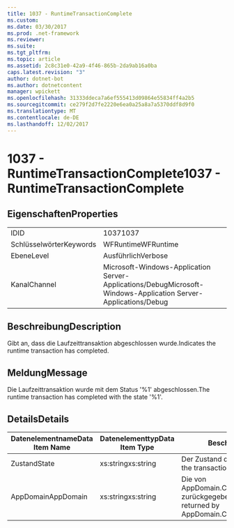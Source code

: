 ```yaml
---
title: 1037 - RuntimeTransactionComplete
ms.custom: 
ms.date: 03/30/2017
ms.prod: .net-framework
ms.reviewer: 
ms.suite: 
ms.tgt_pltfrm: 
ms.topic: article
ms.assetid: 2c8c31e0-42a9-4f46-865b-2da9ab16a0ba
caps.latest.revision: "3"
author: dotnet-bot
ms.author: dotnetcontent
manager: wpickett
ms.openlocfilehash: 31333ddeca7a6ef555413d09864e55834ff4a2b5
ms.sourcegitcommit: ce279f2d7fe2220e6ea0a25a8a7a5370ddf8d9f0
ms.translationtype: MT
ms.contentlocale: de-DE
ms.lasthandoff: 12/02/2017
---
```

# <a name="1037---runtimetransactioncomplete"></a><span data-ttu-id="21a83-102">1037 - RuntimeTransactionComplete</span><span class="sxs-lookup"><span data-stu-id="21a83-102">1037 - RuntimeTransactionComplete</span></span>
## <a name="properties"></a><span data-ttu-id="21a83-103">Eigenschaften</span><span class="sxs-lookup"><span data-stu-id="21a83-103">Properties</span></span>  
  
|||  
|-|-|  
|<span data-ttu-id="21a83-104">ID</span><span class="sxs-lookup"><span data-stu-id="21a83-104">ID</span></span>|<span data-ttu-id="21a83-105">1037</span><span class="sxs-lookup"><span data-stu-id="21a83-105">1037</span></span>|  
|<span data-ttu-id="21a83-106">Schlüsselwörter</span><span class="sxs-lookup"><span data-stu-id="21a83-106">Keywords</span></span>|<span data-ttu-id="21a83-107">WFRuntime</span><span class="sxs-lookup"><span data-stu-id="21a83-107">WFRuntime</span></span>|  
|<span data-ttu-id="21a83-108">Ebene</span><span class="sxs-lookup"><span data-stu-id="21a83-108">Level</span></span>|<span data-ttu-id="21a83-109">Ausführlich</span><span class="sxs-lookup"><span data-stu-id="21a83-109">Verbose</span></span>|  
|<span data-ttu-id="21a83-110">Kanal</span><span class="sxs-lookup"><span data-stu-id="21a83-110">Channel</span></span>|<span data-ttu-id="21a83-111">Microsoft-Windows-Application Server-Applications/Debug</span><span class="sxs-lookup"><span data-stu-id="21a83-111">Microsoft-Windows-Application Server-Applications/Debug</span></span>|  
  
## <a name="description"></a><span data-ttu-id="21a83-112">Beschreibung</span><span class="sxs-lookup"><span data-stu-id="21a83-112">Description</span></span>  
 <span data-ttu-id="21a83-113">Gibt an, dass die Laufzeittransaktion abgeschlossen wurde.</span><span class="sxs-lookup"><span data-stu-id="21a83-113">Indicates the runtime transaction has completed.</span></span>  
  
## <a name="message"></a><span data-ttu-id="21a83-114">Meldung</span><span class="sxs-lookup"><span data-stu-id="21a83-114">Message</span></span>  
 <span data-ttu-id="21a83-115">Die Laufzeittransaktion wurde mit dem Status '%1' abgeschlossen.</span><span class="sxs-lookup"><span data-stu-id="21a83-115">The runtime transaction has completed with the state '%1'.</span></span>  
  
## <a name="details"></a><span data-ttu-id="21a83-116">Details</span><span class="sxs-lookup"><span data-stu-id="21a83-116">Details</span></span>  
  
|<span data-ttu-id="21a83-117">Datenelementname</span><span class="sxs-lookup"><span data-stu-id="21a83-117">Data Item Name</span></span>|<span data-ttu-id="21a83-118">Datenelementtyp</span><span class="sxs-lookup"><span data-stu-id="21a83-118">Data Item Type</span></span>|<span data-ttu-id="21a83-119">Beschreibung</span><span class="sxs-lookup"><span data-stu-id="21a83-119">Description</span></span>|  
|--------------------|--------------------|-----------------|  
|<span data-ttu-id="21a83-120">Zustand</span><span class="sxs-lookup"><span data-stu-id="21a83-120">State</span></span>|<span data-ttu-id="21a83-121">xs:string</span><span class="sxs-lookup"><span data-stu-id="21a83-121">xs:string</span></span>|<span data-ttu-id="21a83-122">Der Zustand der Transaktion.</span><span class="sxs-lookup"><span data-stu-id="21a83-122">The state of the transaction.</span></span>|  
|<span data-ttu-id="21a83-123">AppDomain</span><span class="sxs-lookup"><span data-stu-id="21a83-123">AppDomain</span></span>|<span data-ttu-id="21a83-124">xs:string</span><span class="sxs-lookup"><span data-stu-id="21a83-124">xs:string</span></span>|<span data-ttu-id="21a83-125">Die von AppDomain.CurrentDomain.FriendlyName zurückgegebene Zeichenfolge.</span><span class="sxs-lookup"><span data-stu-id="21a83-125">The string returned by AppDomain.CurrentDomain.FriendlyName.</span></span>|
